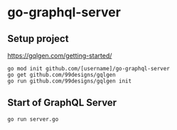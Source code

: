 # go-graphql-server

## Setup project

https://gqlgen.com/getting-started/

```shell
go mod init github.com/[username]/go-graphql-server
go get github.com/99designs/gqlgen
go run github.com/99designs/gqlgen init
```

## Start of GraphQL Server

```shell
go run server.go
```
